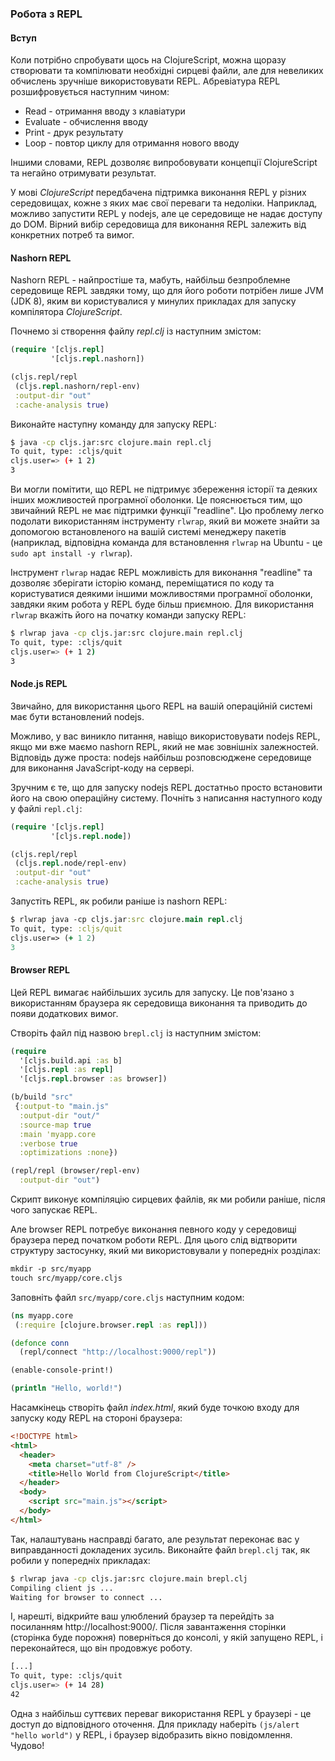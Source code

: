 ### Робота з REPL

#### Вступ

Коли потрібно спробувати щось на ClojureScript, можна щоразу створювати та компілювати необхідні сирцеві файли, але для невеликих обчислень зручніше використовувати REPL. Абревіатура REPL розшифровується наступним чином:

* Read - отримання вводу з клавіатури
* Evaluate - обчислення вводу
* Print - друк результату
* Loop - повтор циклу для отримання нового вводу

Іншими словами, REPL дозволяє випробовувати концепції ClojureScript та негайно отримувати результат.

У мові _ClojureScript_ передбачена підтримка виконання REPL у різних середовищах, кожне з яких має свої переваги та недоліки. Наприклад, можливо запустити REPL у nodejs, але це середовище не надає доступу до DOM. Вірний вибір середовища для виконання REPL залежить від конкретних потреб та вимог.

#### Nashorn REPL

Nashorn REPL - найпростіше та, мабуть, найбільш безпроблемне середовище REPL завдяки тому, що для його роботи потрібен лише JVM (JDK 8), яким ви користувалися у минулих прикладах для запуску компілятора _ClojureScript_.

Почнемо зі створення файлу  _repl.clj_ із наступним змістом:

```clojure
(require '[cljs.repl]
         '[cljs.repl.nashorn])

(cljs.repl/repl
 (cljs.repl.nashorn/repl-env)
 :output-dir "out"
 :cache-analysis true)
```

Виконайте наступну команду для запуску REPL:

```bash
$ java -cp cljs.jar:src clojure.main repl.clj
To quit, type: :cljs/quit
cljs.user=> (+ 1 2)
3
```

Ви могли помітити, що REPL не підтримує збереження історії та деяких інших можливостей програмної оболонки. Це пояснюється тим, що звичайний REPL не має підтримки функції "readline". Цю проблему легко подолати використанням інструменту `rlwrap`, який ви можете знайти за допомогою встановленого на вашій системі менеджеру пакетів (наприклад, відповідна команда для встановлення `rlwrap` на Ubuntu - це `sudo apt install -y rlwrap`).

Інструмент `rlwrap` надає REPL можливість для виконання "readline" та дозволяє зберігати історію команд, переміщатися по коду та користуватися деякими іншими можливостями програмної оболонки, завдяки яким робота у REPL буде більш приємною. Для використання `rlwrap` вкажіть його на початку команди запуску REPL:

```bash
$ rlwrap java -cp cljs.jar:src clojure.main repl.clj
To quit, type: :cljs/quit
cljs.user=> (+ 1 2)
3
```

#### Node.js REPL

Звичайно, для використання цього REPL на вашій операційній системі має бути встановлений nodejs.

Можливо, у вас виникло питання, навіщо використовувати nodejs REPL, якщо ми вже маємо nashorn REPL, який не має зовнішніх залежностей. Відповідь дуже проста: nodejs найбільш розповсюджене середовище для виконання JavaScript-коду  на сервері.

Зручним є те, що для запуску nodejs REPL достатньо просто встановити його на свою операційну систему. Почніть з написання наступного коду у файлі `repl.clj`:

```clojure
(require '[cljs.repl]
         '[cljs.repl.node])

(cljs.repl/repl
 (cljs.repl.node/repl-env)
 :output-dir "out"
 :cache-analysis true)
```

Запустіть REPL, як робили раніше із nashorn REPL:

```clojure
$ rlwrap java -cp cljs.jar:src clojure.main repl.clj
To quit, type: :cljs/quit
cljs.user=> (+ 1 2)
3
```

#### Browser REPL

Цей REPL вимагає найбільших зусиль для запуску. Це пов'язано з використанням браузера як середовища виконання та приводить до появи додаткових вимог.

Створіть файл під назвою `brepl.clj` із наступним змістом:

```clojure
(require
  '[cljs.build.api :as b]
  '[cljs.repl :as repl]
  '[cljs.repl.browser :as browser])

(b/build "src"
 {:output-to "main.js"
  :output-dir "out/"
  :source-map true
  :main 'myapp.core
  :verbose true
  :optimizations :none})

(repl/repl (browser/repl-env)
  :output-dir "out")
```

Скрипт виконує компіляцію сирцевих файлів, як ми робили раніше, після чого запускає REPL.

Але browser REPL потребує виконання певного коду у середовищі браузера перед початком роботи REPL. Для цього слід відтворити структуру застосунку, який ми використовували у попередніх розділах:

```clojure
mkdir -p src/myapp
touch src/myapp/core.cljs
```

Заповніть файл `src/myapp/core.cljs` наступним кодом:

```clojure
(ns myapp.core
 (:require [clojure.browser.repl :as repl]))

(defonce conn
  (repl/connect "http://localhost:9000/repl"))

(enable-console-print!)

(println "Hello, world!")
```

Насамкінець створіть файл _index.html_, який буде точкою входу для запуску коду REPL на стороні браузера:

```html
<!DOCTYPE html>
<html>
  <header>
    <meta charset="utf-8" />
    <title>Hello World from ClojureScript</title>
  </header>
  <body>
    <script src="main.js"></script>
  </body>
</html>
```

Так, налаштувань насправді багато, але результат переконає вас у виправданності докладених зусиль. Виконайте файл `brepl.clj` так, як робили у попередніх прикладах:

```bash
$ rlwrap java -cp cljs.jar:src clojure.main brepl.clj
Compiling client js ...
Waiting for browser to connect ...
```

І, нарешті, відкрийте ваш улюблений браузер та перейдіть за посиланням http://localhost:9000/. Після завантаження сторінки (сторінка буде порожня) поверніться до консолі, у якій запущено REPL, і переконайтеся, що він продовжує роботу.

```bash
[...]
To quit, type: :cljs/quit
cljs.user=> (+ 14 28)
42
```
Одна з найбільш суттєвих переваг використання REPL у браузері - це доступ до відповідного оточення. Для прикладу наберіть `(js/alert "hello world")` у REPL, і браузер відобразить вікно повідомлення. Чудово!